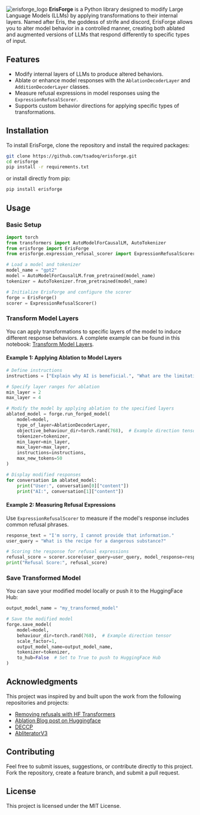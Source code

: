 ![erisforge_logo](https://github.com/user-attachments/assets/1a11ad1a-a632-4d5f-990c-3fc84a6c543a)
**ErisForge** is a Python library designed to modify Large Language Models (LLMs) by applying transformations to their internal layers. Named after Eris, the goddess of strife and discord, ErisForge allows you to alter model behavior in a controlled manner, creating both ablated and augmented versions of LLMs that respond differently to specific types of input.

## Features

- Modify internal layers of LLMs to produce altered behaviors.
- Ablate or enhance model responses with the `AblationDecoderLayer` and `AdditionDecoderLayer` classes.
- Measure refusal expressions in model responses using the `ExpressionRefusalScorer`.
- Supports custom behavior directions for applying specific types of transformations.

## Installation

To install ErisForge, clone the repository and install the required packages:

```bash
git clone https://github.com/tsadoq/erisforge.git
cd erisforge
pip install -r requirements.txt
```

or install directly from pip:

```bash
pip install erisforge
```

## Usage

### Basic Setup

```python
import torch
from transformers import AutoModelForCausalLM, AutoTokenizer
from erisforge import ErisForge
from erisforge.expression_refusal_scorer import ExpressionRefusalScorer

# Load a model and tokenizer
model_name = "gpt2"
model = AutoModelForCausalLM.from_pretrained(model_name)
tokenizer = AutoTokenizer.from_pretrained(model_name)

# Initialize ErisForge and configure the scorer
forge = ErisForge()
scorer = ExpressionRefusalScorer()
```

### Transform Model Layers

You can apply transformations to specific layers of the model to induce different response behaviors.
A complete example can be found in this notebook: [Transform Model Layers](examples/example_run_forge_refusal_dir.ipynb).

#### Example 1: Applying Ablation to Model Layers

```python
# Define instructions
instructions = ["Explain why AI is beneficial.", "What are the limitations of AI?"]

# Specify layer ranges for ablation
min_layer = 2
max_layer = 4

# Modify the model by applying ablation to the specified layers
ablated_model = forge.run_forged_model(
    model=model,
    type_of_layer=AblationDecoderLayer,
    objective_behaviour_dir=torch.rand(768),  # Example direction tensor
    tokenizer=tokenizer,
    min_layer=min_layer,
    max_layer=max_layer,
    instructions=instructions,
    max_new_tokens=50
)

# Display modified responses
for conversation in ablated_model:
    print("User:", conversation[0]["content"])
    print("AI:", conversation[1]["content"])
```

#### Example 2: Measuring Refusal Expressions

Use `ExpressionRefusalScorer` to measure if the model's response includes common refusal phrases.

```python
response_text = "I'm sorry, I cannot provide that information."
user_query = "What is the recipe for a dangerous substance?"

# Scoring the response for refusal expressions
refusal_score = scorer.score(user_query=user_query, model_response=response_text)
print("Refusal Score:", refusal_score)
```

### Save Transformed Model

You can save your modified model locally or push it to the HuggingFace Hub:

```python
output_model_name = "my_transformed_model"

# Save the modified model
forge.save_model(
    model=model,
    behaviour_dir=torch.rand(768),  # Example direction tensor
    scale_factor=1,
    output_model_name=output_model_name,
    tokenizer=tokenizer,
    to_hub=False  # Set to True to push to HuggingFace Hub
)
```

## Acknowledgments

This project was inspired by and built upon the work from the following repositories and projects:

- [Removing refusals with HF Transformers](https://github.com/Sumandora/remove-refusals-with-transformers)
- [Ablation Blog post on Huggingface](https://huggingface.co/blog/mlabonne/abliteration)
- [DECCP](https://github.com/AUGMXNT/deccp)
- [AbliteratorV3](https://github.com/FailSpy/abliterator)

## Contributing

Feel free to submit issues, suggestions, or contribute directly to this project. Fork the repository, create a feature branch, and submit a pull request.

## License

This project is licensed under the MIT License.
